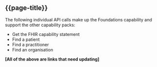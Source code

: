 ## {{page-title}}
The following individual API calls make up the Foundations capability and support the other capability packs:

- Get the FHIR capability statement
- Find a patient
- Find a practitioner
- Find an organisation

**[All of the above are links that need updating]**